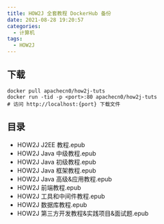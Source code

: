 ```yaml
---
title: HOW2J 全套教程 DockerHub 备份
date: 2021-08-28 19:20:57
categories:
  - 计算机
tags:
  - HOW2J
---
```


## 下载

```
docker pull apachecn0/how2j-tuts
docker run -tid -p <port>:80 apachecn0/how2j-tuts
# 访问 http://localhost:{port} 下载文件
```

## 目录

<!--more-->

-   HOW2J J2EE 教程.epub
-   HOW2J Java 中级教程.epub
-   HOW2J Java 初级教程.epub
-   HOW2J Java 框架教程.epub
-   HOW2J Java 高级&应用教程.epub
-   HOW2J 前端教程.epub
-   HOW2J 工具和中间件教程.epub
-   HOW2J 数据库教程.epub
-   HOW2J 第三方开发教程&实践项目&面试题.epub

